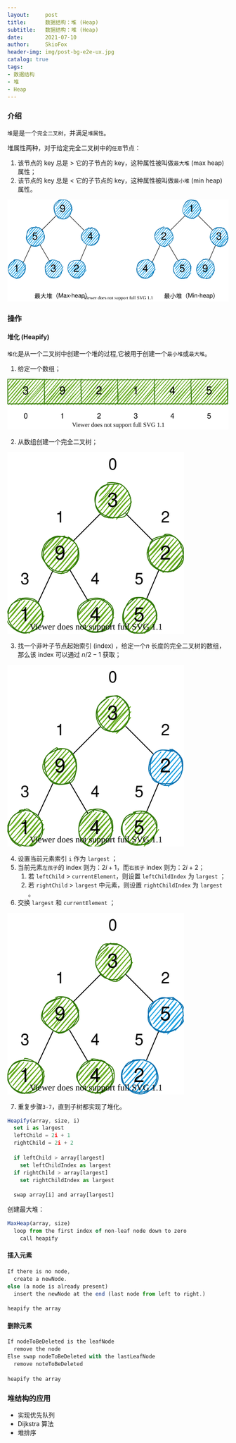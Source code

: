 ```yaml
---
layout:     post
title:      数据结构：堆 (Heap)  
subtitle:   数据结构：堆 (Heap)  
date:       2021-07-10
author:     SkioFox
header-img: img/post-bg-e2e-ux.jpg
catalog: true
tags:
- 数据结构
- 堆
- Heap
---
```


### 介绍

`堆`是是一个`完全二叉树`，并满足`堆属性`。

堆属性两种，对于给定完全二叉树中的`任意`节点：

1. 该节点的 key 总是 $>$ 它的子节点的 key，这种属性被叫做`最大堆` (max heap) 属性；
2. 该节点的 key 总是 $<$ 它的子节点的 key，这种属性被叫做`最小堆` (min heap) 属性。

![avatar](/img/2021-07-10/heap.svg)

### 操作

#### 堆化 (Heapify)

`堆化`是从一个二叉树中创建一个堆的过程,它被用于创建一个`最小堆`或`最大堆`。

1. 给定一个数组；

<img src='/img/2021-07-10/heapify-1.svg' />

2. 从数组创建一个完全二叉树；

<img src='../img/2021-07-10/heapify-2.svg' />

3. 找一个非叶子节点起始索引 (index) ，给定一个$n$ 长度的完全二叉树的数组，那么该 index 可以通过 $n/2 - 1$ 获取；

<img src='../img/2021-07-10/heapify-3.svg' />

4. 设置当前元素索引 `i` 作为 `largest` ；
5. 当前元素`左孩子`的 index 则为：$2i + 1$，而`右孩子` index 则为：$2i + 2$；
   1. 若 `leftChild` $>$ `currentElement`，则设置 `leftChildIndex` 为 `largest` ；
   2. 若 `rightChild` $>$ `largest` 中元素，则设置 `rightChildIndex` 为 `largest` 。
6. 交换 `largest` 和 `currentElement` ；

<img src='../img/2021-07-10/heapify-4.svg' />

7. 重复步骤`3-7`，直到子树都实现了堆化。

``` javascript
Heapify(array, size, i)
  set i as largest
  leftChild = 2i + 1
  rightChild = 2i + 2
  
  if leftChild > array[largest]
    set leftChildIndex as largest
  if rightChild > array[largest]
    set rightChildIndex as largest

  swap array[i] and array[largest]
```

创建最大堆：

``` javascript
MaxHeap(array, size)
  loop from the first index of non-leaf node down to zero
    call heapify
```

#### 插入元素

``` javascript
If there is no node, 
  create a newNode.
else (a node is already present)
  insert the newNode at the end (last node from left to right.)
  
heapify the array
```

#### 删除元素

``` javascript
If nodeToBeDeleted is the leafNode
  remove the node
Else swap nodeToBeDeleted with the lastLeafNode
  remove noteToBeDeleted
   
heapify the array
```

### 堆结构的应用

* 实现优先队列
* Dijkstra 算法
* 堆排序
